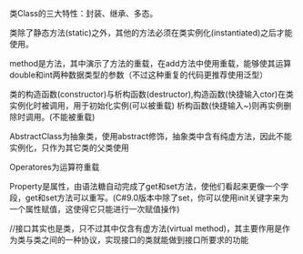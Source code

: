 类Class的三大特性：封装、继承、多态。

类除了静态方法(static)之外，其他的方法必须在类实例化(instantiated)之后才能使用。

method是方法，其中演示了方法的重载，在add方法中使用重载，能够使其运算double和int两种数据类型的参数（不过这种重复的代码更推荐使用泛型）

类的构造函数(constructor)与析构函数(destructor),构造函数(快捷输入ctor)在类实例化时被调用，用于初始化实例(可以被重载)
析构函数(快捷输入~)则再实例删除时调用。(不能被重载)

AbstractClass为抽象类，使用abstract修饰，抽象类中含有纯虚方法，因此不能实例化，只作为其它类的父类使用

Operatores为运算符重载

Property是属性，由语法糖自动完成了get和set方法，使他们看起来更像一个字段，get和set方法可以重写。(C#9.0版本中除了set，你可以使用init关键字来为一个属性赋值，这使得它只能进行一次赋值操作)

//接口其实也是类，只不过其中仅含有虚方法(virtual method)，其主要作用是作为类与类之间的一种协议，实现接口的类就能做到接口所要求的功能